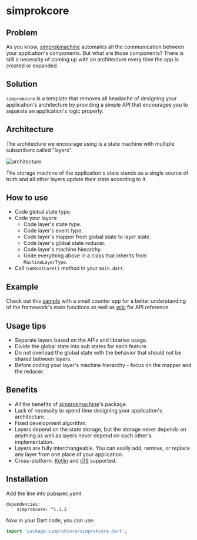 # simprokcore


## Problem

As you know, [simprokmachine](https://github.com/simprok-dev/simprokmachine-flutter) automates all the communication between your applcation's components. But what are those components? There is still a necessity of coming up with an architecture every time the app is created or expanded.

## Solution

```simprokcore``` is a template that removes all headache of designing your application's architecture by providing a simple API that encourages you to separate an application's logic properly. 

## Architecture

The architecture we encourage using is a state machine with multiple subscribers called "layers". 

![architecture](https://github.com/simprok-dev/simprokcore-flutter/blob/main/images/architecture.drawio.png)

The storage machine of the application's state stands as a single source of truth and all other layers update their state according to it. 

## How to use

- Code global state type.
- Code your layers:
  - Code layer's state type.
  - Code layer's event type.
  - Code layer's mapper from global state to layer state.
  - Code layer's global state reducer.
  - Code layer's machine hierarchy.
  - Unite everything above in a class that inherits from ```MachineLayerType```.
- Call ```runRootCore()``` method in your ```main.dart```.
 

## Example 

Check out this [sample](https://github.com/simprok-dev/simprokcore-flutter/tree/main/sample) with a small counter app for a better understanding of the framework's main functions as well as [wiki](https://github.com/simprok-dev/simprokcore-flutter/wiki) for API reference. 

## Usage tips

- Separate layers based on the APIs and libraries usage. 
- Divide the global state into sub states for each feature. 
- Do not overload the global state with the behavior that should not be shared between layers.
- Before coding your layer's machine hierarchy - focus on the mapper and the reducer. 


## Benefits

- All the benefits of [simprokmachine](https://github.com/simprok-dev/simprokmachine-flutter#killer-features)'s package. 
- Lack of necessity to spend time designing your application's architecture.
- Fixed development algorithm.
- Layers depend on the state storage, but the storage never depends on anything as well as layers never depend on each other's implementation.
- Layers are fully interchangeable. You can easily add, remove, or replace any layer from one place of your application.   
- Cross-platform. [Kotlin](https://github.com/simprok-dev/simprokcore-kotlin) and [iOS](https://github.com/simprok-dev/simprokcore-ios) supported.

## Installation

Add the line into pubspec.yaml:

```
dependencies:
    simprokcore: ^1.1.2
```

Now in your Dart code, you can use:


```Dart
import 'package:simprokcore/simprokcore.dart';
```

